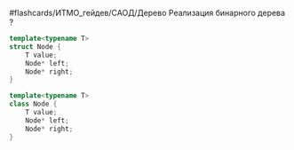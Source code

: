 #flashcards/ИТМО_гейдев/САОД/Дерево
Реализация бинарного дерева
?
```C++
template<typename T>
struct Node {
	T value;
	Node* left;
	Node* right;
}

template<typename T>
class Node {
	T value;
	Node* left;
	Node* right;
}
```
